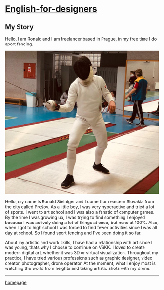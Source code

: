 # [English-for-designers](https://github.com/RonaldRonno/english-for-designers/blob/main/README.md)

## My Story

Hello, I am Ronald and I am freelancer based in Prague, in my free time I do sport fencing.

![Photo of me.](MeFencer.jpg)

Hello, my name is Ronald Steiniger and I come from eastern Slovakia from the city called Prešov. As a little boy, I was very hyperactive and tried a lot of sports. I went to art school and I was also a fanatic of computer games. By the time I was growing up, I was trying to find something I enjoyed because I was actively doing a lot of things at once, but none at 100%. Also, when I got to high school I was forced to find fewer activities since I was all day at school. So I found sport fencing and I've been doing it so far.

About my artistic and work skills, I have had a relationship with art since I was young, thats why I choose to continue on VSKK. I loved to create modern digital art, whether it was 3D or virtual visualization. Throughout my practice, I have tried various professions such as graphic designer, video creator, photographer, drone operator. At the moment, what I enjoy most is watching the world from heights and taking artistic shots with my drone.
___
[homepage](https://github.com/RonaldRonno/english-for-designers/blob/main/07-homepage/index.md)

